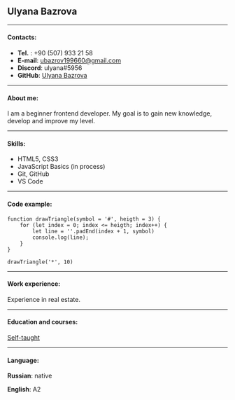 ## Ulyana Bazrova    

---

#### Contacts:

- **Tel.** : +90 (507) 933 21 58
- **E-mail**: [ubazrov199660@gmail.com](mailto:ubazrov199660@gmail.com)
- **Discord**: ulyana#5956
- **GitHub**: [Ulyana Bazrova](https://github.com/Ulyana-dev)
----

#### About me:
I am a beginner frontend developer. My goal is to gain new knowledge, develop and improve my level.

---

#### Skills:

- HTML5, CSS3
- JavaScript Basics (in process)
- Git, GitHub
- VS Code
---

#### Code example:

``` 
function drawTriangle(symbol = '#', heigth = 3) {
    for (let index = 0; index <= heigth; index++) {
        let line = ''.padEnd(index + 1, symbol)
        console.log(line);
    }
}

drawTriangle('*', 10)
```

---

#### Work experience:

Experience in real estate.

---

#### Education and courses:

[Self-taught](https://developer.mozilla.org/ru/docs/Learn)

---
#### Language:

**Russian**: native

**English**: A2

